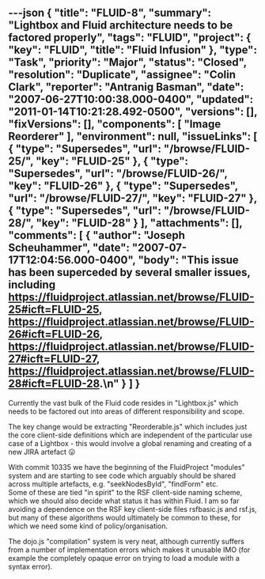 ---json
{
  "title": "FLUID-8",
  "summary": "Lightbox and Fluid architecture needs to be factored properly",
  "tags": "FLUID",
  "project": {
    "key": "FLUID",
    "title": "Fluid Infusion"
  },
  "type": "Task",
  "priority": "Major",
  "status": "Closed",
  "resolution": "Duplicate",
  "assignee": "Colin Clark",
  "reporter": "Antranig Basman",
  "date": "2007-06-27T10:00:38.000-0400",
  "updated": "2011-01-14T10:21:28.492-0500",
  "versions": [],
  "fixVersions": [],
  "components": [
    "Image Reorderer"
  ],
  "environment": null,
  "issueLinks": [
    {
      "type": "Supersedes",
      "url": "/browse/FLUID-25/",
      "key": "FLUID-25"
    },
    {
      "type": "Supersedes",
      "url": "/browse/FLUID-26/",
      "key": "FLUID-26"
    },
    {
      "type": "Supersedes",
      "url": "/browse/FLUID-27/",
      "key": "FLUID-27"
    },
    {
      "type": "Supersedes",
      "url": "/browse/FLUID-28/",
      "key": "FLUID-28"
    }
  ],
  "attachments": [],
  "comments": [
    {
      "author": "Joseph Scheuhammer",
      "date": "2007-07-17T12:04:56.000-0400",
      "body": "This issue has been superceded by several smaller issues, including <https://fluidproject.atlassian.net/browse/FLUID-25#icft=FLUID-25>, <https://fluidproject.atlassian.net/browse/FLUID-26#icft=FLUID-26>, <https://fluidproject.atlassian.net/browse/FLUID-27#icft=FLUID-27>, <https://fluidproject.atlassian.net/browse/FLUID-28#icft=FLUID-28>.\n"
    }
  ]
}
---
Currently the vast bulk of the Fluid code resides in "Lightbox.js" which needs to be factored out into areas of different responsibility and scope.

The key change would be extracting "Reorderable.js" which includes just the core client-side definitions which are independent of the particular use case of a Lightbox - this would involve a global renaming and creating of a new JIRA artefact 😛

With commit 10335 we have the beginning of the FluidProject "modules" system and are starting to see code which arguably should be shared across multiple artefacts, e.g. "seekNodesById", "findForm" etc.  \
Some of these are tied "in spirit" to the RSF client-side naming scheme, which we should also decide what status it has within Fluid. I am so far avoiding a dependence on the RSF key client-side files rsfbasic.js and rsf.js, but many of these algorithms would ultimately be common to these, for which we need some kind of policy/organisation.

The dojo.js "compilation" system is very neat, although currently suffers from a number of implementation errors which makes it unusable IMO (for example the completely opaque error on trying to load a module with a syntax error).&#x20;

        